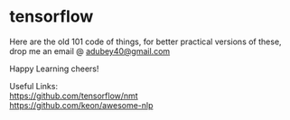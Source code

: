 # tensorflow


Here are the old 101 code of things, for better practical versions of these, drop me an email @ adubey40@gmail.com

Happy Learning
cheers!

Useful Links:<br/>
https://github.com/tensorflow/nmt <br/>
https://github.com/keon/awesome-nlp <br/>
